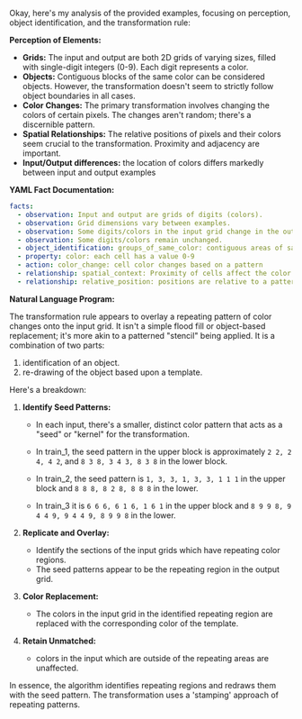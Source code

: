 Okay, here's my analysis of the provided examples, focusing on perception, object identification, and the transformation rule:

**Perception of Elements:**

*   **Grids:** The input and output are both 2D grids of varying sizes, filled with single-digit integers (0-9). Each digit represents a color.
*   **Objects:** Contiguous blocks of the same color can be considered objects. However, the transformation doesn't seem to strictly follow object boundaries in all cases.
*   **Color Changes:** The primary transformation involves changing the colors of certain pixels. The changes aren't random; there's a discernible pattern.
*   **Spatial Relationships:** The relative positions of pixels and their colors seem crucial to the transformation. Proximity and adjacency are important.
* **Input/Output differences:** the location of colors differs markedly between input and output examples

**YAML Fact Documentation:**


```yaml
facts:
  - observation: Input and output are grids of digits (colors).
  - observation: Grid dimensions vary between examples.
  - observation: Some digits/colors in the input grid change in the output grid.
  - observation: Some digits/colors remain unchanged.
  - object_identification: groups_of_same_color: contiguous areas of same color
  - property: color: each cell has a value 0-9
  - action: color_change: cell color changes based on a pattern
  - relationship: spatial_context: Proximity of cells affect the color changes.
  - relationship: relative_position: positions are relative to a pattern and not aboslute
```


**Natural Language Program:**

The transformation rule appears to overlay a repeating pattern of color changes onto the input grid. It isn't a simple flood fill or object-based replacement; it's more akin to a patterned "stencil" being applied. It is a combination of two parts:
1. identification of an object.
2. re-drawing of the object based upon a template.

Here's a breakdown:

1.  **Identify Seed Patterns:**

    *   In each input, there's a smaller, distinct color pattern that acts as a "seed" or "kernel" for the transformation.

    *   In train\_1, the seed pattern in the upper block is approximately `2 2, 2 4, 4 2`, and `8 3 8, 3 4 3, 8 3 8` in the lower block.

    *   In train\_2, the seed pattern is `1, 3, 3, 1, 3, 3, 1 1 1` in the upper block and `8 8 8, 8 2 8, 8 8 8` in the lower.
    *   In train\_3 it is `6 6 6, 6 1 6, 1 6 1` in the upper block and `8 9 9 8, 9 4 4 9, 9 4 4 9, 8 9 9 8` in the lower.
2.  **Replicate and Overlay:**

    *   Identify the sections of the input grids which have repeating color regions.
    * The seed patterns appear to be the repeating region in the output grid.

3.  **Color Replacement:**

    *   The colors in the input grid in the identified repeating region are replaced with the corresponding color of the template.
4. **Retain Unmatched:**
    * colors in the input which are outside of the repeating areas are unaffected.

In essence, the algorithm identifies repeating regions and redraws them with the seed pattern. The transformation uses a 'stamping' approach of repeating patterns.
